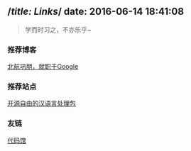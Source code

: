 /*title: Links*/
date: 2016-06-14 18:41:08
---

> 学而时习之，不亦乐乎~

### 推荐博客
[北航巩朋，就职于Google](http://lucida.me/)


### 推荐站点
[开源自由的汉语言处理包](http://hanlp.linrunsoft.com/)

### 友链
[代码馆](http://www.codepub.cn)
